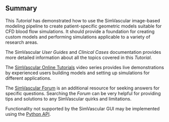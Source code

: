 <h2 id="tutorial_summary">Summary</h2>

This <i>Tutorial</i> has demonstrated how to use the SimVascular image-based modeling pipeline to create patient-specific geometric 
models suitable for CFD blood flow simulations. It should provide a foundation for creating custom models and performing simulations 
applicable to a variety of research areas.

The SimVascular <i>User Guides</i> and <i>Clinical Cases</i> documentation provides more detailed information about all the
topics covered in this <i>Tutorial</i>. 

The <a href="https://www.youtube.com/playlist?list=PL1CBZ8Wh-xvSKUsuBA4MM4Jba-psVdxXT">SimVascular Online Tutorials</a> video series
provides live demonstrations by experienced users building models and setting up simulations for different applications.

The <a href="https://simtk.org/plugins/phpBB/indexPhpbb.php?group_id=188&pluginname=phpBB">SimVascular Forum</a> is an additional 
resource for seeking answers for specific questions. Searching the <i>Forum</i> can be very helpful for providing tips and solutions
to any SimVascular quirks and limitations.

Functionality not supported by the SimVascular GUI may be implemented using the <a href="http://simvascular.github.io/docsPythonInterface.html">Python API</a>. 

<br> <br> 
